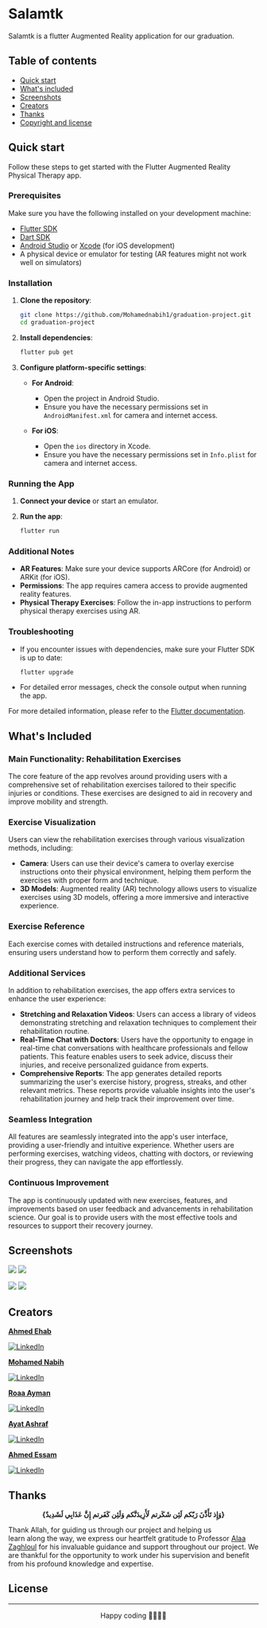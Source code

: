 
# Salamtk

Salamtk is a flutter Augmented Reality application for our graduation.

## Table of contents

- [Quick start](#quick-start)
- [What's included](#whats-included)
- [Screenshots](#screenshots)
- [Creators](#creators)
- [Thanks](#thanks)
- [Copyright and license](#copyright-and-license)

## Quick start

Follow these steps to get started with the Flutter Augmented Reality Physical Therapy app.

### Prerequisites

Make sure you have the following installed on your development machine:

- [Flutter SDK](https://flutter.dev/docs/get-started/install)
- [Dart SDK](https://dart.dev/get-dart)
- [Android Studio](https://developer.android.com/studio) or [Xcode](https://developer.apple.com/xcode/) (for iOS development)
- A physical device or emulator for testing (AR features might not work well on simulators)

### Installation

1. **Clone the repository**:
    ```bash
    git clone https://github.com/Mohamednabih1/graduation-project.git
    cd graduation-project
    ```

2. **Install dependencies**:
    ```bash
    flutter pub get
    ```

3. **Configure platform-specific settings**:

    - **For Android**:
      - Open the project in Android Studio.
      - Ensure you have the necessary permissions set in `AndroidManifest.xml` for camera and internet access.

    - **For iOS**:
      - Open the `ios` directory in Xcode.
      - Ensure you have the necessary permissions set in `Info.plist` for camera and internet access.

### Running the App

1. **Connect your device** or start an emulator.

2. **Run the app**:
    ```bash
    flutter run
    ```

### Additional Notes

- **AR Features**: Make sure your device supports ARCore (for Android) or ARKit (for iOS).
- **Permissions**: The app requires camera access to provide augmented reality features.
- **Physical Therapy Exercises**: Follow the in-app instructions to perform physical therapy exercises using AR.

### Troubleshooting

- If you encounter issues with dependencies, make sure your Flutter SDK is up to date:

    ```bash
    flutter upgrade
    ```
- For detailed error messages, check the console output when running the app.

For more detailed information, please refer to the [Flutter documentation](https://flutter.dev/docs).

## What's Included

### Main Functionality: Rehabilitation Exercises
The core feature of the app revolves around providing users with a comprehensive set of rehabilitation exercises tailored to their specific injuries or conditions. These exercises are designed to aid in recovery and improve mobility and strength.

### Exercise Visualization
Users can view the rehabilitation exercises through various visualization methods, including:
- **Camera**: Users can use their device's camera to overlay exercise instructions onto their physical environment, helping them perform the exercises with proper form and technique.
- **3D Models**: Augmented reality (AR) technology allows users to visualize exercises using 3D models, offering a more immersive and interactive experience.

### Exercise Reference
Each exercise comes with detailed instructions and reference materials, ensuring users understand how to perform them correctly and safely.

### Additional Services
In addition to rehabilitation exercises, the app offers extra services to enhance the user experience:
- **Stretching and Relaxation Videos**: Users can access a library of videos demonstrating stretching and relaxation techniques to complement their rehabilitation routine.
- **Real-Time Chat with Doctors**: Users have the opportunity to engage in real-time chat conversations with healthcare professionals and fellow patients. This feature enables users to seek advice, discuss their injuries, and receive personalized guidance from experts.
- **Comprehensive Reports**: The app generates detailed reports summarizing the user's exercise history, progress, streaks, and other relevant metrics. These reports provide valuable insights into the user's rehabilitation journey and help track their improvement over time.

### Seamless Integration
All features are seamlessly integrated into the app's user interface, providing a user-friendly and intuitive experience. Whether users are performing exercises, watching videos, chatting with doctors, or reviewing their progress, they can navigate the app effortlessly.

### Continuous Improvement
The app is continuously updated with new exercises, features, and improvements based on user feedback and advancements in rehabilitation science. Our goal is to provide users with the most effective tools and resources to support their recovery journey.

## Screenshots

 ![](assets/screensshots/Picture7.png)  ![](assets/screensshots/Picture2.png) 
 
 ![](assets/screensshots/Picture5.png)  ![](assets/screensshots/Picture6.png) 


## Creators

**[Ahmed Ehab](https://github.com/Ahme10D6)**

[![LinkedIn](https://github.com/Mohamednabih1/graduation-project/assets/102964579/8dec2ffe-4045-4e3c-acce-731f58e9f2ee)](https://www.linkedin.com/in/ahmed-ehab-6103a8216/)

**[Mohamed Nabih](https://github.com/Mohamednabih1)**

[![LinkedIn](https://github.com/Mohamednabih1/graduation-project/assets/102964579/8dec2ffe-4045-4e3c-acce-731f58e9f2ee)](https://www.linkedin.com/in/mohamed-nabih-mn03/)

**[Roaa Ayman](https://github.com/roaaayman21)**

[![LinkedIn](https://github.com/Mohamednabih1/graduation-project/assets/102964579/8dec2ffe-4045-4e3c-acce-731f58e9f2ee)](https://www.linkedin.com/in/roaa-ayman-a9195022a/)

**[Ayat Ashraf](https://github.com/AyatAmin)**

[![LinkedIn](https://github.com/Mohamednabih1/graduation-project/assets/102964579/8dec2ffe-4045-4e3c-acce-731f58e9f2ee)]()

**[Ahmed Essam](https://github.com/)**

[![LinkedIn](https://github.com/Mohamednabih1/graduation-project/assets/102964579/8dec2ffe-4045-4e3c-acce-731f58e9f2ee)](https://www.linkedin.com/in/ahmed-essam-a62218237?utm_source=share&utm_campaign=share_via&utm_content=profile&utm_medium=ios_app)

## Thanks
<div align="center">

   **{وَإِذ تَأَذَّنَ رَبّكم لَئِن شَكَرتم لَأَزِيدَنَّكم وَلَئِن كَفَرتم إِنَّ عَذَابِي لَشَدِيدٌ}**

</div>

Thank Allah, for guiding us through our project and helping us learn along the way, we express our heartfelt gratitude to Professor [Alaa Zaghloul](https://www.linkedin.com/in/alaa-zaghloul-mahmoud-kietkat-baa663218/) for his invaluable guidance and support throughout our project. We are thankful for the opportunity to work under his supervision and benefit from his profound knowledge and expertise.

## License


---
<div align="center" >
Happy coding 👩‍💻👩‍💻
</div>
